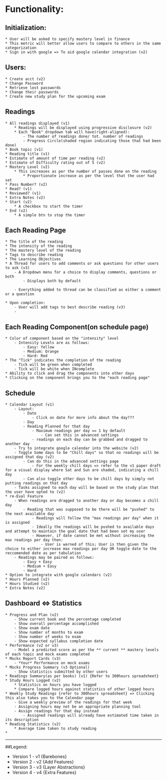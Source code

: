 # Functionality:

## Initialization:
    * User will be asked to specify mastery level in finance 
    * This metric will better allow users to compare to others in the same categorization
    * Sign in with google => To aid google calendar integration (v2)

## Users:
    * Create acct (v2)
    * Change Password
    * Retrieve lost passwords
    * Change their passwords
    * Create new study plan for the upcoming exam

## Readings
    * All readings displayed (v1)
        * Readings will be displayed using progressive disclosure (v2)
        * Each "Book" dropdown tab will have(right-aligned):
            - The number of readings done/ tot. number of readings 
            - Progress Circle(shaded region indicating those that had been done)  
    * Book topic (v1)
    * Reading title (v1)
    * Estimate of amount of time per reading (v2)
    * Estimate of Difficulty rating out of 5 (v2)
    * Mastery Level (v2)
        * This increases as per the number of passes done on the reading
            * Proportionate increase as per the level that the user had set
    * Pass Number? (v2)
    * Read? (v1)    
    * Reviewed? (v1)
    * Extra Notes (v2)
    * Start (v2)
        * A checkbox to start the timer
    * End (v2)
        * A simple btn to stop the timer
## Each Reading Page
    * The title of the reading
    * The intensity of the reading
    * The mastery level of the reading
    * Tags to describe reading
    * The Learning Objectives
    * A Thread for users to add comments or ask questions for other users to ask (v3)
        - A Dropdown menu for a choice to display comments, questions or both  
            - Displays both by default

        - Everything added to thread can be classified as either a comment or a question

    * Upon completion:
        - User will add tags to best describe reading (v3)
        -
    

## Each Reading Component(on schedule page)
    * Color of component based on the "intensity" level
        - Intensity Levels are as follows:
            - Easy: Yellow
            - Medium: Orange
            - Hard: Red
    * The "Tick" indicates the completion of the reading
        - Tick will be green when completed
        - Tick will be white when INcomplete
    * Ability to click and drag the components into other days
    * Clicking on the component brings you to the "each reading page"

## Schedule
    * Calendar Layout (v1)
        - Layout:
            - Date
                - Click on date for more info about the day???
            - Day
            - Reading Planned for that day
                - Maximum readings per day == 1 by default
                    - Can set this in advanced settings
                - readings on each day can be grabbed and dragged to another day 
        - Try to integrate google calendar into the website (v2)
        - Toggle Some days to be "Chill days" so that no readings will be assigned that day (v2)
            - Can do this in the advanced settings page
                - For the weekly chill days => refer to the v1 paper draft for a visual display where Sat and Sun are shaded, indicating a chill day
            - Can also toggle other days to be chill days by simply not putting readings on that day 
        - Tasks assigned to each day will be based on the study plan that the user have opted to (v2)
    * re-Eval Feature
        - When readings are dragged to another day or day becomes a chill day
            - Reading that was supposed to be there will be "pushed" to the next available day
                - Readings will follow the "max readings per day" when it is assigned
                - Ideally the readings will be pushed to available days and attempt to maintain the goal date that had been set my user
                - However, if date cannot be met without increasing the max readings per day then:
                    - User is warned of this; User is then given the choice to either increase max readings per day OR toggle date to the reccomended date as per tabulation
        - Readings may be paired as follows:
            - Easy + Easy
            - Medium + Easy
            - Hard  
    * Option to integrate with google calendars (v2)
    * Hours Planned (v2)
    * Hours Studied (v2)
    * Extra Notes (v2)

## Dashboard <=> Statistics
    * Progress and Plan (v2)
        - Show current book and the percentage completed
        - Show overall percentage accomplished 
        - Show exam date
        - Show number of months to exam
        - Show number of weeks to exam
        - Show expected syllabus completion date
    * Performance (v2 or v3)
        - Model a predicted score as per the ** current ** mastery levels of each topic and mock exams completed 
    * Mocks Report Cards (v3)
        - *Your* Performance on mock exams 
    * Mocks Progress Summary (v3 Optional)
        - Show statistics submitted by other users
    * Readings Summary(as per books) (v1) {Refer to 300hours spreadsheet}
    * Study Hours Logged (v2)
        * Statistics on hours you have logged 
        * Compare logged hours against statistics of other logged hours
    * Weekly Study Readings {refer to 300hours spreadsheet} => Clicking this also takes you to the Calendar page
        - Give a weekly preview of the readings for that week
        - Assigning hours may not be an appropriate planning tool
        - Assign readings for that day instead
            - Assigned readings will already have estimated time taken in its description
    * Reading Statistics (v2)
        * Average time taken to study reading
    * 

---
##Legend:

* Version 1 - v1 {Barebones}
* Version 2 - v2 {Add Features}
* Version 3 - v3 {Layer Abstractions}
* Version 4 - v4 {Extra Features}